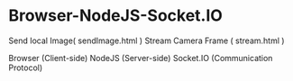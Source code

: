 # Browser-NodeJS-Socket.IO

Send Iocal Image( sendImage.html )
Stream Camera Frame ( stream.html )

Browser (Client-side)
NodeJS (Server-side)
Socket.IO (Communication Protocol)